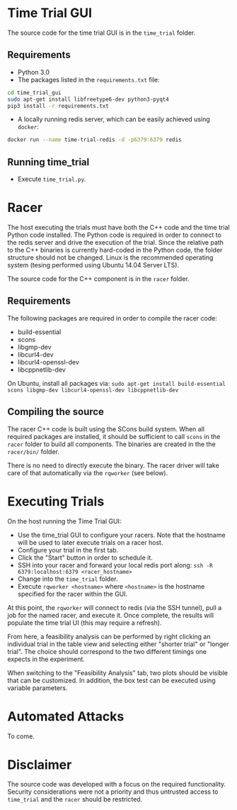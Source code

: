 # Time Trial GUI
The source code for the time trial GUI is in the `time_trial` folder. 

## Requirements

* Python 3.0
* The packages listed in the `requirements.txt` file:
```bash
cd time_trial_gui
sudo apt-get install libfreetype6-dev python3-pyqt4
pip3 install -r requirements.txt
```
* A locally running redis server, which can be easily achieved using `docker`:
```bash
docker run --name time-trial-redis -d -p6379:6379 redis
```

## Running time_trial

* Execute `time_trial.py`.

# Racer
The host executing the trials must have both the C++ code and the time trial
Python code installed. The Python code is required in order to connect to the
redis server and drive the execution of the trial. Since the relative path to
the C++ binaries is currently hard-coded in the Python code, the folder structure
should not be changed. Linux is the recommended operating system (tesing
performed using Ubuntu 14.04 Server LTS).

The source code for the C++ component is in the `racer` folder.

## Requirements
The following packages are required in order to compile the racer code:
* build-essential
* scons
* libgmp-dev
* libcurl4-dev
* libcurl4-openssl-dev
* libcppnetlib-dev

On Ubuntu, install all packages via:
`sudo apt-get install build-essential scons libgmp-dev libcurl4-openssl-dev libcppnetlib-dev`


## Compiling the source
The racer C++ code is built using the SCons build system. When all required
packages are installed, it should be sufficient to call `scons` in the `racer`
folder to build all components. The binaries are created in the the `racer/bin/`
folder.

There is no need to directly execute the binary. The racer driver will take care
of that automatically via the `rqworker` (see below).


# Executing Trials
On the host running the Time Trial GUI:
* Use the time_trial GUI to configure your racers. Note that the hostname will
  be used to later execute trials on a racer host.
* Configure your trial in the first tab.
* Click the "Start" button in order to schedule it.
* SSH into your racer and forward your local redis port along:
`ssh -R 6379:localhost:6379 <racer_hostname>`
* Change into the `time_trial` folder.
* Execute `rqworker <hostname>` where `<hostname>` is the hostname specified for the racer within the GUI.

At this point, the `rqworker` will connect to redis (via the SSH tunnel), pull a
job for the named racer, and execute it. Once complete, the results will populate
the time trial UI (this may require a refresh).

From here, a feasibility analysis can be performed by right clicking an individual
trial in the table view and selecting either "shorter trial" or "longer trial".
The choice should correspond to the two different timings one expects in the
experiment.

When switching to the "Feasibility Analysis" tab, two plots should be visible
that can be customized. In addition, the box test can be executed using variable
parameters.


# Automated Attacks
To come.

# Disclaimer
The source code was developed with a focus on the required functionality.
Security considerations were not a priority and thus untrusted access to
`time_trial` and the `racer` should be restricted.

